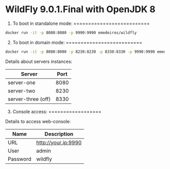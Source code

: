 WildFly 9.0.1.Final with OpenJDK 8
====================================

1. To boot in standalone mode:
==========================

```sh
docker run -it -p 8080:8080 -p 9990:9990 emedeiros/wildfly
```

2. To boot in domain mode:
==========================

```sh
docker run -it -p 8080:8080 -p 8230:8230 -p 8330:8330 -p 9990:9990 emedeiros/wildfly /opt/wildfly-9.0.1.Final/bin/domain.sh -b 0.0.0.0 -bmanagement 0.0.0.0
```

Details about servers instances:

Server | Port
------------- | -------------
server-one  | 8080
server-two  | 8230
server-three (off) | 8330

3. Console access:
==================

Details to access web-console:

Name  | Description
------------- | -------------
URL  | http://your.ip:9990
User  | admin
Password | wildfly